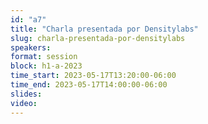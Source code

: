 ```yaml
---
id: "a7"
title: "Charla presentada por Densitylabs"
slug: charla-presentada-por-densitylabs
speakers:
format: session
block: h1-a-2023
time_start: 2023-05-17T13:20:00-06:00
time_end: 2023-05-17T14:00:00-06:00
slides: 
video: 
---
```


